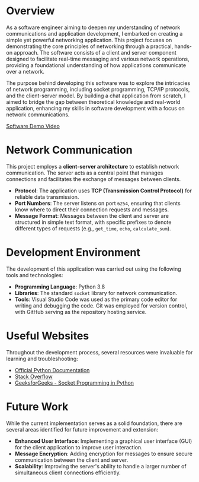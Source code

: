 ﻿# Overview

As a software engineer aiming to deepen my understanding of network communications and application development, I embarked on creating a simple yet powerful networking application. This project focuses on demonstrating the core principles of networking through a practical, hands-on approach. The software consists of a client and server component designed to facilitate real-time messaging and various network operations, providing a foundational understanding of how applications communicate over a network.

The purpose behind developing this software was to explore the intricacies of network programming, including socket programming, TCP/IP protocols, and the client-server model. By building a chat application from scratch, I aimed to bridge the gap between theoretical knowledge and real-world application, enhancing my skills in software development with a focus on network communications.

[Software Demo Video](N/A)

# Network Communication

This project employs a **client-server architecture** to establish network communication. The server acts as a central point that manages connections and facilitates the exchange of messages between clients.

- **Protocol**: The application uses **TCP (Transmission Control Protocol)** for reliable data transmission.
- **Port Numbers**: The server listens on port `6254`, ensuring that clients know where to direct their connection requests and messages.
- **Message Format**: Messages between the client and server are structured in simple text format, with specific prefixes to denote different types of requests (e.g., `get_time`, `echo`, `calculate_sum`).

# Development Environment

The development of this application was carried out using the following tools and technologies:

- **Programming Language**: Python 3.8
- **Libraries**: The standard `socket` library for network communication.
- **Tools**: Visual Studio Code was used as the primary code editor for writing and debugging the code. Git was employed for version control, with GitHub serving as the repository hosting service.

# Useful Websites

Throughout the development process, several resources were invaluable for learning and troubleshooting:

* [Official Python Documentation](https://docs.python.org/3/)
* [Stack Overflow](https://stackoverflow.com/)
* [GeeksforGeeks - Socket Programming in Python](https://www.geeksforgeeks.org/socket-programming-python/)

# Future Work

While the current implementation serves as a solid foundation, there are several areas identified for future improvement and extension:

* **Enhanced User Interface**: Implementing a graphical user interface (GUI) for the client application to improve user interaction.
* **Message Encryption**: Adding encryption for messages to ensure secure communication between the client and server.
* **Scalability**: Improving the server's ability to handle a larger number of simultaneous client connections efficiently.
